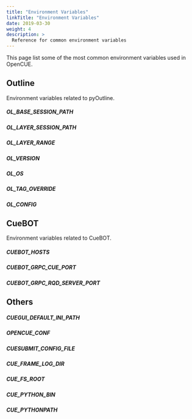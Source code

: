 ```yaml
---
title: "Environment Variables"
linkTitle: "Environment Variables"
date: 2019-03-30
weight: 4
description: >
  Reference for common environment variables
---
```


This page list some of the most common environment variables used in OpenCUE.

##  Outline

Environment variables related to pyOutline.

##### OL_BASE_SESSION_PATH


#####  OL_LAYER_SESSION_PATH


#####  OL_LAYER_RANGE


#####  OL_VERSION


#####  OL_OS


#####  OL_TAG_OVERRIDE


#####  OL_CONFIG

##   CueBOT

Environment variables related to CueBOT.

#####  CUEBOT_HOSTS


#####  CUEBOT_GRPC_CUE_PORT


#####  CUEBOT_GRPC_RQD_SERVER_PORT


##   Others


#####  CUEGUI_DEFAULT_INI_PATH


#####  OPENCUE_CONF


#####  CUESUBMIT_CONFIG_FILE


#####  CUE_FRAME_LOG_DIR


#####  CUE_FS_ROOT


#####  CUE_PYTHON_BIN


#####  CUE_PYTHONPATH
